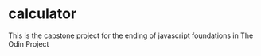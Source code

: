 # calculator
This is the capstone project for the ending of javascript foundations in The Odin Project
